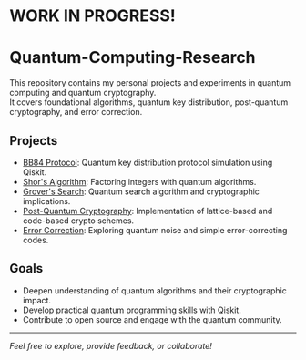 # WORK IN PROGRESS!
# Quantum-Computing-Research

This repository contains my personal projects and experiments in quantum computing and quantum cryptography.  
It covers foundational algorithms, quantum key distribution, post-quantum cryptography, and error correction.

## Projects

- [BB84 Protocol](./BB84-Protocol): Quantum key distribution protocol simulation using Qiskit.  
- [Shor's Algorithm](./Shors-Algorithm): Factoring integers with quantum algorithms.  
- [Grover's Search](./Grovers-Search): Quantum search algorithm and cryptographic implications.  
- [Post-Quantum Cryptography](./Post-Quantum-Crypto): Implementation of lattice-based and code-based crypto schemes.  
- [Error Correction](./Error-Correction): Exploring quantum noise and simple error-correcting codes.

## Goals

- Deepen understanding of quantum algorithms and their cryptographic impact.  
- Develop practical quantum programming skills with Qiskit.  
- Contribute to open source and engage with the quantum community.

---

*Feel free to explore, provide feedback, or collaborate!*
